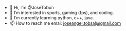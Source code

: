 - 👋 Hi, I’m @JoseTobon
- 👀 I’m interested in sports, gaming (fps), and coding.
- 🌱 I’m currently learning python, c++, java.
- 📫 How to reach me emai: joseangel.tobsal@gmail.com

<!---
JoseTobon/JoseTobon is a ✨ special ✨ repository because its `README.md` (this file) appears on your GitHub profile.
You can click the Preview link to take a look at your changes.
--->
